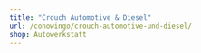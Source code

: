 ```yaml
---
title: "Crouch Automotive & Diesel"
url: /conowingo/crouch-automotive-und-diesel/
shop: Autowerkstatt
---
```

